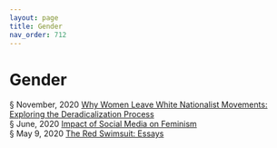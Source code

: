 ```yaml
---
layout: page
title: Gender 
nav_order: 712 
---
```


# Gender 
§ November, 2020 [Why Women Leave White Nationalist Movements: Exploring the Deradicalization Process](https://archive-w.bsafes.com/docs/W/Why-Women-Leave-White-Nationalist-Movements-Exploring-the-Deradicalization-Process/)  
§ June, 2020 [Impact of Social Media on Feminism](https://archive-i.bsafes.com/docs/I/impact-of-social-media-on-feminism/)  
§ May 9, 2020 [The Red Swimsuit: Essays](https://archive-t.bsafes.com/docs/T/the-red-swimsuit-essays/)   
